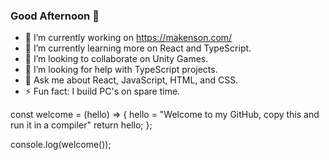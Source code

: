 ### Good Afternoon 👋

<!--
**makensonn/makensonn** is a ✨ _special_ ✨ repository because its `README.md` (this file) appears on your GitHub profile.

<!-- 📫 How to reach me: 

Here are some ideas to get you started: -->

- 🔭 I’m currently working on https://makenson.com/
- 🌱 I’m currently learning more on React and TypeScript.
- 👯 I’m looking to collaborate on Unity Games.
- 🤔 I’m looking for help with TypeScript projects.
- 💬 Ask me about React, JavaScript, HTML, and CSS.
- ⚡ Fun fact: I build PC's on spare time.

const welcome = (hello) => {
  hello = "Welcome to my GitHub, copy this and run it in a compiler"
    return hello;
};

console.log(welcome());
